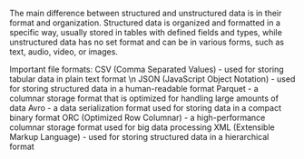 The main difference between structured and unstructured data is in their format and organization. Structured data is organized and formatted in a specific way, usually stored in tables with defined fields and types, while unstructured data has no set format and can be in various forms, such as text, audio, video, or images.

Important file formats:
CSV (Comma Separated Values) - used for storing tabular data in plain text format \n
JSON (JavaScript Object Notation) - used for storing structured data in a human-readable format
Parquet - a columnar storage format that is optimized for handling large amounts of data
Avro - a data serialization format used for storing data in a compact binary format
ORC (Optimized Row Columnar) - a high-performance columnar storage format used for big data processing
XML (Extensible Markup Language) - used for storing structured data in a hierarchical format
